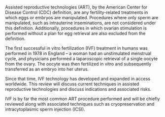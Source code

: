 Assisted reproductive technologies (ART), by the American Center for Disease Control (CDC) definition, are any fertility-related treatments in which eggs or embryos are manipulated. Procedures where only sperm are manipulated, such as intrauterine inseminations, are not considered under this definition. Additionally, procedures in which ovarian stimulation is performed without a plan for egg retrieval are also excluded from the definition.

The first successful in vitro fertilization (IVF) treatment in humans was performed in 1978 in England – a woman had an unstimulated menstrual cycle, and physicians performed a laparoscopic retrieval of a single oocyte from the ovary. The oocyte was then fertilized in vitro and subsequently transferred as an embryo into her uterus.

Since that time, IVF technology has developed and expanded in access worldwide. This review will discuss current techniques in assisted reproductive technologies and discuss indications and associated risks.

IVF is by far the most common ART procedure performed and will be chiefly reviewed along with associated techniques such as cryopreservation and intracytoplasmic sperm injection (ICSI).